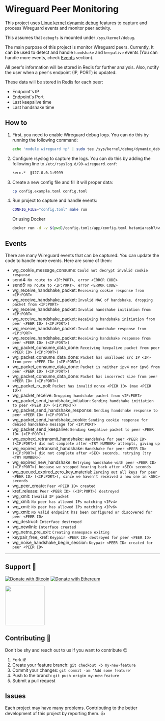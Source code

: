 # Wireguard Peer Monitoring

This project uses [Linux kernel dynamic debug](https://www.kernel.org/doc/html/latest/admin-guide/dynamic-debug-howto.html) features to capture and process Wireguard events and monitor peer activity.

This assumes that `debugfs` is mounted under `/sys/kernel/debug`.

The main purpose of this project is monitor Wireguard peers. Currently, It can be used to detect and handle `handshake` and `keepalive` events (You can handle more events, check [Events](#events) section).

All peer's information will be stored in Redis for further analysis. Also, notify the user when a peer's endpoint (IP, PORT) is updated.

These data will be stored in Redis for each peer:

- Endpoint's IP
- Endpoint's Port
- Last keepalive time
- Last handshake time

## How to

1. First, you need to enable Wireguard debug logs. You can do this by running the following command:

    ```bash
    echo 'module wireguard +p' | sudo tee /sys/kernel/debug/dynamic_debug/control
    ```

2. Configure rsyslog to capture the logs. You can do this by adding the following line to `/etc/rsyslog.d/99-wireguard.conf`:

    ```bash
    kern.*  @127.0.0.1:9999
    ```

3. Create a new config file and fill it will proper data:

    ```bash
    cp config.example.toml config.toml
    ```

4. Run project to capture and handle events:

    ```bash
    CONFIG_FILE="config.toml" make run
    ```

    Or using Docker

    ```bash
    docker run -d -v $(pwd)/config.toml:/app/config.toml hatamiarash7/wg-peer-monitoring:latest
    ```

## Events

There are many Wireguard events that can be captured. You can update the code to handle more events. Here are some of them:

- wg_cookie_message_consume: `Could not decrypt invalid cookie response`
- send4: `No route to <IP:PORT>, error <ERROR CODE>`
- send6: `No route to <IP:PORT>, error <ERROR CODE>`
- wg_receive_handshake_packet: `Receiving cookie response from <IP:PORT>`
- wg_receive_handshake_packet: `Invalid MAC of handshake, dropping packet from <IP:PORT>`
- wg_receive_handshake_packet: `Invalid handshake initiation from <IP:PORT>`
- wg_receive_handshake_packet: `Receiving handshake initiation from peer <PEER ID> (<IP:PORT>)`
- wg_receive_handshake_packet: `Invalid handshake response from <IP:PORT>`
- wg_receive_handshake_packet: `Receiving handshake response from peer <PEER ID> (<IP:PORT>)`
- wg_packet_consume_data_done: `Receiving keepalive packet from peer <PEER ID> (<IP:PORT>)`
- wg_packet_consume_data_done: `Packet has unallowed src IP <IP> from peer <PEER ID> (<IP:PORT>)`
- wg_packet_consume_data_done: `Packet is neither ipv4 nor ipv6 from peer <PEER ID> (<IP:PORT>)`
- wg_packet_consume_data_done: `Packet has incorrect size from peer <PEER ID> (<IP:PORT>)`
- wg_packet_rx_poll: `Packet has invalid nonce <PEER ID> (max <PEER ID>)`
- wg_packet_receive: `Dropping handshake packet from <IP:PORT>`
- wg_packet_send_handshake_initiation: `Sending handshake initiation to peer <PEER ID> (<IP:PORT>)`
- wg_packet_send_handshake_response: `Sending handshake response to peer <PEER ID> (<IP:PORT>)`
- wg_packet_send_handshake_cookie: `Sending cookie response for denied handshake message for <IP:PORT>`
- wg_packet_send_keepalive: `Sending keepalive packet to peer <PEER ID> (<IP:PORT>)`
- wg_expired_retransmit_handshake: `Handshake for peer <PEER ID> (<IP:PORT>) did not complete after <TRY NUMBER> attempts, giving up`
- wg_expired_retransmit_handshake: `Handshake for peer <PEER ID> (<IP:PORT>) did not complete after <SEC> seconds, retrying (try <TRY NUMBER>)`
- wg_expired_new_handshake: `Retrying handshake with peer <PEER ID> (<IP:PORT>) because we stopped hearing back after <SEC> seconds`
- wg_queued_expired_zero_key_material: `Zeroing out all keys for peer <PEER ID> (<IP:PORT>), since we haven't received a new one in <SEC> seconds`
- wg_peer_create: `Peer <PEER ID> created`
- kref_release: `Peer <PEER ID> (<IP:PORT>) destroyed`
- wg_xmit: `Invalid IP packet`
- wg_xmit: `No peer has allowed IPs matching <IPv4>`
- wg_xmit: `No peer has allowed IPs matching <IPv6>`
- wg_xmit: `No valid endpoint has been configured or discovered for peer <PEER ID>`
- wg_destruct: `Interface destroyed`
- wg_newlink: `Interface created`
- wg_netns_pre_exit: `Creating namespace exiting`
- keypair_free_kref: `Keypair <PEER ID> destroyed for peer <PEER ID>`
- wg_noise_handshake_begin_session: `Keypair <PEER ID> created for peer <PEER ID>`

---

## Support 💛

[![Donate with Bitcoin](https://img.shields.io/badge/Bitcoin-bc1qmmh6vt366yzjt3grjxjjqynrrxs3frun8gnxrz-orange)](https://donatebadges.ir/donate/Bitcoin/bc1qmmh6vt366yzjt3grjxjjqynrrxs3frun8gnxrz) [![Donate with Ethereum](https://img.shields.io/badge/Ethereum-0x0831bD72Ea8904B38Be9D6185Da2f930d6078094-blueviolet)](https://donatebadges.ir/donate/Ethereum/0x0831bD72Ea8904B38Be9D6185Da2f930d6078094)

<div><a href="https://payping.ir/@hatamiarash7"><img src="https://cdn.payping.ir/statics/Payping-logo/Trust/blue.svg" height="128" width="128"></a></div>

## Contributing 🤝

Don't be shy and reach out to us if you want to contribute 😉

1. Fork it!
2. Create your feature branch: `git checkout -b my-new-feature`
3. Commit your changes: `git commit -am 'Add some feature'`
4. Push to the branch: `git push origin my-new-feature`
5. Submit a pull request

## Issues

Each project may have many problems. Contributing to the better development of this project by reporting them. 👍
